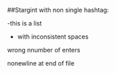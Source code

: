 ##Stargint with non single hashtag:

-this is a list
-   with inconsistent spaces 



wrong nnumber of enters

nonewline at end of file
